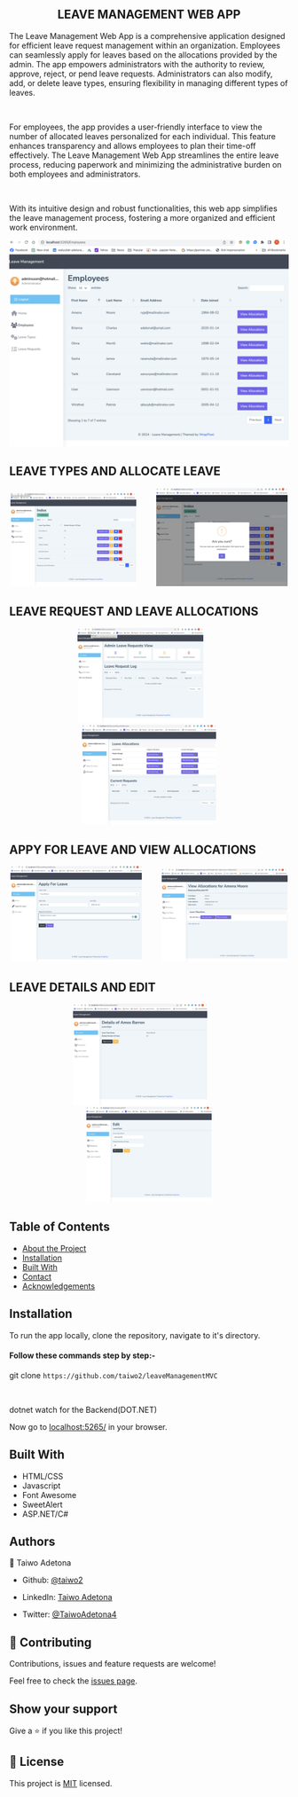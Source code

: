 
  <h2 align="center">LEAVE MANAGEMENT WEB APP</h2>
  <p>
The Leave Management Web App is a comprehensive application designed for efficient leave request management within an organization. Employees can seamlessly apply for leaves based on the allocations provided by the admin. The app empowers administrators with the authority to review, approve, reject, or pend leave requests. Administrators can also modify, add, or delete leave types, ensuring flexibility in managing different types of leaves.</p><br/>

<p>For employees, the app provides a user-friendly interface to view the number of allocated leaves personalized for each individual. This feature enhances transparency and allows employees to plan their time-off effectively. The Leave Management Web App streamlines the entire leave process, reducing paperwork and minimizing the administrative burden on both employees and administrators.</p>
</br>
<p>With its intuitive design and robust functionalities, this web app simplifies the leave management process, fostering a more organized and efficient work environment.</p>

<p align="center">
<img class=mobile-image src="./images/employeelist.png" /> 
</p>

## LEAVE TYPES  AND ALLOCATE LEAVE <br/>
<p align="center">
<img class=mobile-image src="./images/leavetypes.png" width="45%" /> &nbsp; &nbsp; &nbsp; &nbsp; <img class=mobile-image src="./images/allocate.png" width="47%" />
</p>

## LEAVE REQUEST AND  LEAVE ALLOCATIONS<br/>
<p align="center">
<img class=mobile-image src="./images/adminleaverequest.png" width="45%" /> &nbsp; &nbsp; &nbsp; &nbsp; <img class=mobile-image src="./images/allocations.png" width="48%" />
</p>

## APPY FOR LEAVE AND VIEW ALLOCATIONS<br/>
<p align="center">
<img class=mobile-image src="./images/applyleave.png" width="47%" /> &nbsp; &nbsp; &nbsp; &nbsp; <img class=mobile-image src="./images/viewalocations.png" width="45%" />
</p>

## LEAVE DETAILS AND EDIT <br/>
<p align="center">
<img class=mobile-image src="./images/details.png" width="48%" /> &nbsp; &nbsp; &nbsp; &nbsp; <img class=mobile-image src="./images/edit.png" width="45%" />
</p>



<!-- TABLE OF CONTENTS -->
## Table of Contents

* [About the Project](#about-the-project)
* [Installation](#installation)
* [Built With](#built-with)
* [Contact](#authors)
* [Acknowledgements](#acknowledgments)


<!-- INSTALLATION -->

## Installation

To run the app locally, clone the repository, navigate to it's directory.

#### Follow these commands step by step:-


git clone `https://github.com/taiwo2/leaveManagementMVC`<br>

<br>


dotnet watch for the Backend(DOT.NET)<br>

Now go to [localhost:5265/](http://localhost:5265) in your browser.


<!-- BUILD WITH -->

## Built With

- HTML/CSS
- Javascript
- Font Awesome
- SweetAlert
- ASP.NET/C#


<!-- CONTACT -->
## Authors
👤 Taiwo Adetona

- Github: [@taiwo2](https://github.com/taiwo2)

- LinkedIn: [Taiwo Adetona](https://www.linkedin.com/in/taiwo-adetona/)

- Twitter: [@TaiwoAdetona4](https://twitter.com/TaiwoAdetona4/)

<!-- acknowledgments -->

## 🤝 Contributing

Contributions, issues and feature requests are welcome!

Feel free to check the [issues page](issues/).


## Show your support

Give a ⭐️ if you like this project!

## 📝 License

This project is [MIT](https://opensource.org/licenses/MIT) licensed.
